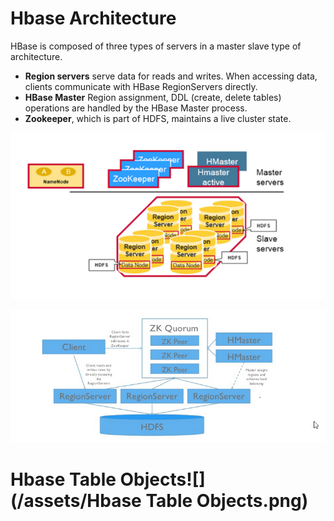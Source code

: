 # Hbase Architecture

HBase is composed of three types of servers in a master slave type of architecture.

* **Region servers** serve data for reads and writes. When accessing data, clients communicate with HBase RegionServers directly. 
* **HBase Master**  Region assignment, DDL \(create, delete tables\) operations are handled by the HBase Master process. 
* **Zookeeper**, which is part of HDFS, maintains a live cluster state.

![](/assets/HbaseArch1.png)

![](/assets/HbaseArch.png)

# Hbase Table Objects![](/assets/Hbase Table Objects.png)



